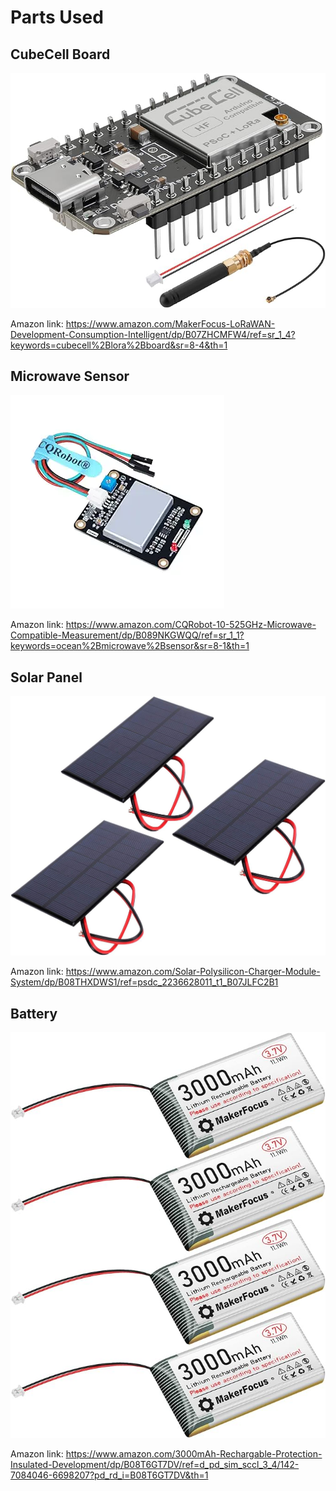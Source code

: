 # Parts Used

## CubeCell Board

![Alt text](image-9.png)

Amazon link: https://www.amazon.com/MakerFocus-LoRaWAN-Development-Consumption-Intelligent/dp/B07ZHCMFW4/ref=sr_1_4?keywords=cubecell%2Blora%2Bboard&sr=8-4&th=1

## Microwave Sensor

![Alt text](image-13.png)

Amazon link: https://www.amazon.com/CQRobot-10-525GHz-Microwave-Compatible-Measurement/dp/B089NKGWQQ/ref=sr_1_1?keywords=ocean%2Bmicrowave%2Bsensor&sr=8-1&th=1


## Solar Panel

![Alt text](image-11.png)

Amazon link: https://www.amazon.com/Solar-Polysilicon-Charger-Module-System/dp/B08THXDWS1/ref=psdc_2236628011_t1_B07JLFC2B1

## Battery

![Alt text](image-12.png)

Amazon link: https://www.amazon.com/3000mAh-Rechargable-Protection-Insulated-Development/dp/B08T6GT7DV/ref=d_pd_sim_sccl_3_4/142-7084046-6698207?pd_rd_i=B08T6GT7DV&th=1